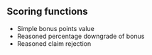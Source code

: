## Scoring functions

- Simple bonus points value
- Reasoned percentage downgrade of bonus
- Reasoned claim rejection